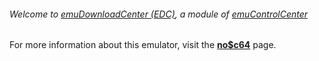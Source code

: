 ###### Welcome to [emuDownloadCenter (EDC)](https://github.com/PhoenixInteractiveNL/emuDownloadCenter/wiki/), a module of [emuControlCenter](https://github.com/PhoenixInteractiveNL/emuControlCenter/wiki/)

For more information about this emulator, visit the [**no$c64**](https://github.com/PhoenixInteractiveNL/emuDownloadCenter/wiki/Emulator-noc64#menu) page.
